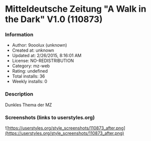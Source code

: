 # Mitteldeutsche Zeitung "A Walk in the Dark" V1.0 (110873)

### Information
- Author: 9ooolux (unknown)
- Created at: unknown
- Updated at: 2/26/2015, 8:16:01 AM
- License: NO-REDISTRIBUTION
- Category: mz-web
- Rating: undefined
- Total installs: 36
- Weekly installs: 0


### Description
Dunkles Thema der MZ


### Screenshots (links to userstyles.org)
![https://userstyles.org/style_screenshots/110873_after.png](https://userstyles.org/style_screenshots/110873_after.png)


